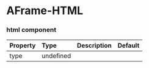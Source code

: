 # AFrame-HTML

<!--DOCS-->
### html component

| Property | Type      | Description | Default |
| :------- | :-------- | :---------- | :------ |
| type     | undefined |             |         |

<!--DOCS_END-->
